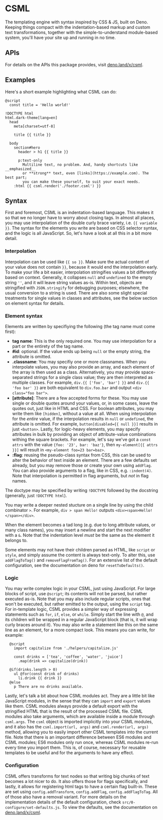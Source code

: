 # CSML

The templating engine with syntax inspired by CSS & JS, built on Deno. Keeping things compact with the indentation-based markup and custom text transformations, together with the simple-to-understand module-based system, you'll have your site up and running in no time.



## APIs

For details on the APIs this package provides, visit [deno.land/x/csml](https://deno.land/x/csml).



## Examples

Here's a short example highlighting what CSML can do:

```
@script
  const title = 'Hello world!'

!DOCTYPE html
html.dark-theme[lang=en]
  head
    meta[charset=utf-8]

    title {{ title }}

  body
    section#hero
      header > h1 {{ title }}

      p:text-only
        Multiline text, no problem. And, handy shortcuts like __emphasized__
        or **strong** text, even [links](https://example.com). The best part;
        you can make these yourself, to suit your exact needs.
    :html {{ csml.render('./footer.csml') }}
```

## Syntax

First and foremost, CSML is an indentation-based language. This makes it so that we no longer have to worry about closing tags. In almost all places, you may use interpolation of the double curly brace variety, i.e. `{{ variable }}`. The syntax for the elements you write are based on CSS selector syntax, and the logic is all JavaScript. So, let's have a look at all this in a bit more detail.


### Interpolation

Interpolation can be used like `{{ so }}`. Make sure the actual content of your value does not contain `}}`, because it would end the interpolation early. To make your life a bit easier, interpolation stringifies values a bit differently based on context. Generally, it collapses `null` and `undefined` to the empty string `''`, and it will leave string values as-is. Within text, objects are stringified with `JSON.stringify` for debugging purposes; elsewhere, the usual conversion to a string is used. There are also some slight special treatments for single values in classes and attributes, see the below section on element syntax for details.


### Element syntax

Elements are written by specifiying the following (the tag name must come first):

 - **tag name**: This is the only required one. You may use interpolation for a part or the entirety of the tag name.
 - **#id**: optional. If the value ends up being `null` or the empty string, the attribute is omitted.
 - **.classname**: You may specifiy one or more classnames. When you interpolate values, you may also provide an array, and each element of the array is then used as a class. Alternatively, you may provide space-separated strings for a single class value; they are then interpreted as multiple classes. For example, `div.{{ ['foo', 'bar'] }}` and `div.{{ 'foo bar' }}` are both equivalent to `div.foo.bar` and output `<div class="foo bar">`.
 - **[attribute]**: There are a few accepted forms for these. You may use single or double quotes around your values, or, in some cases, leave the quotes out, just like in HTML and CSS. For boolean attributes, you may write them like `[hidden]`, without a value at all. When using interpolation for the _entire_ value, if the interpolation results in `null` or `undefined`, the attribute is omitted. For example, `button[disabled={{ null }}]` results in just `<button>`. Lastly, for logic-heavy elements, you may specify attributes in bulk by providing an object of attribute-value combinations withing the square brackets. For example, let's say we've got a `const attrs` with the value `{foo: '23', bar: 'baz'}`, then `my-element[{{ attrs }}]` will result in `<my-element foo=23 bar=baz>`.
 - **:flag**: reusing the pseudo-class syntax from CSS, this can be used to alter the behavior of text inside an element. There are a few defaults set already, but you may remove those or create your own using `addFlag`. You can also provide arguments to a flag, like in CSS, e.g. `:indent(4)`. Note that interpolation is permitted in flag arguments, but _not_ in flag names.

The doctype may be specified by writing `!DOCTYPE` followed by the docstring (generally, just `!DOCTYPE html`).

You may write a deeper nested stucture on a single line by using the child combinator `>`. For example, `div > span Hello!` outputs `<div><span>Hello!</span></div>`.

When the element becomes a tad long (e.g. due to long attribute values, or many class names), you may insert a newline and start the next modifier with a `&`. Note that the indentation level _must_ be the same as the element it belongs to.

Some elements may not have their children parsed as HTML, like `script` or `style`, and simply assume the content is always text-only. To alter this, use `addFlagToTag()` and `removeFlagFromTag()`. For an extensive list of the default configuration, see the documentation on deno for `resetToDefaults()`.


### Logic

You may write complex logic in your CSML, just using JavaScript. For large blocks of script, use `@script`; its contents will not be parsed, but rather executed as-is. Note that you may also include regular scripts, ones that won't be executed, but rather emitted to the output, using the `script` tag. For in-template logic, CSML provides a simpler way of expressing statements such as `for`, `if`, `else`, or `while`. Simply start the line with `@`, and its children will be wrapped in a regular JavaScript block (that is, it will wrap curly braces around it). You may also write a statement like this on the same line as an element, for a more compact look. This means you can write, for example:
```
  @script
    import capitalize from './helpers/capitalize.js'

    const drinks = ['tea', 'coffee', 'water', 'juice']
      .map(drink => capitalize(drink))

  @if(drinks.length > 0)
    ul @for(const drink of drinks)
      li.drink {{ drink }}
  @else
    p There are no drinks available.
```

Lastly, let's talk a bit about how CSML modules act. They are a little bit like JavaScript modules, in the sense that they can `import` and `export` values like them. CSML modules always provide a default export with the stringified HTML that is the result of the processed CSML file. CSML modules also take arguments, which are available inside a module through `csml.args`. The `csml` object is imported implicitly into your CSML modules, and it also has the `csml.import(url, args)` and `csml.render(url, args)` method, allowing you to easily import other CSML templates into the current file. Note that there is an important difference between ES6 modules and CSML modules; ES6 modules only run once, whereas CSML modules re-run every time you import them. This is, of course, necessary for reusable templates to be useful and for the arguments to have any effect. 



### Configuration

CSML offers transforms for text nodes so that writing big chunks of text becomes a lot nicer to do. It also offers those for flags specifically, and lastly, it allows for registering html tags to have a certain flag built-in. These are set using `config.addTransform`, `config.addFlag`, `config.addFlagToTag`. All of those also have a removal variant. For more details on the implementation details of the default configuration, check `src/0-configure/set-defaults.js`. To view the defaults, see the documentation on [deno.land/x/csml](https://deno.land/x/csml`).
